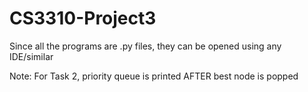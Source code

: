 # CS3310-Project3
Since all the programs are .py files, they can be opened using any IDE/similar

Note: For Task 2, priority queue is printed AFTER best node is popped